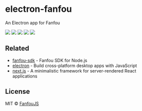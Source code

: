 # electron-fanfou

An Electron app for Fanfou

[![](https://badges.greenkeeper.io/fanfoujs/electron-fanfou.svg)](https://greenkeeper.io)
[![](https://img.shields.io/travis/fanfoujs/electron-fanfou/master.svg)](https://travis-ci.org/fanfoujs/electron-fanfou)
[![](https://img.shields.io/github/release/fanfoujs/electron-fanfou.svg)](https://github.com/fanfoujs/electron-fanfou/releases)
[![](https://img.shields.io/github/license/fanfoujs/electron-fanfou.svg)](https://github.com/fanfoujs/electron-fanfou/blob/master/LICENSE)
[![](https://img.shields.io/badge/code_style-XO-5ed9c7.svg)](https://github.com/xojs/xo)

## Related

- [fanfou-sdk](https://github.com/LitoMore/fanfou-sdk-node) - Fanfou SDK for Node.js
- [electron](https://github.com/electron/electron) - Build cross-platform desktop apps with JavaScript
- [next.js](https://github.com/zeit/next.js) - A minimalistic framework for server-rendered React applications

## License

MIT © [FanfouJS](https://github.com/fanfoujs/electron-fanfou)
